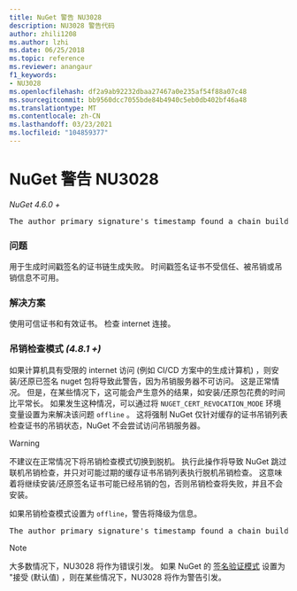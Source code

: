 ```yaml
---
title: NuGet 警告 NU3028
description: NU3028 警告代码
author: zhili1208
ms.author: lzhi
ms.date: 06/25/2018
ms.topic: reference
ms.reviewer: anangaur
f1_keywords:
- NU3028
ms.openlocfilehash: df2a9ab92232dbaa27467a0e235af54f88a07c48
ms.sourcegitcommit: bb9560dcc7055bde84b4940c5eb0db402bf46a48
ms.translationtype: MT
ms.contentlocale: zh-CN
ms.lasthandoff: 03/23/2021
ms.locfileid: "104859377"
---
```

# <a name="nuget-warning-nu3028"></a>NuGet 警告 NU3028

*NuGet 4.6.0 +*

<pre>The author primary signature's timestamp found a chain building issue: The revocation function was unable to check revocation because the revocation server could not be reached. For more information, visit https://aka.ms/certificateRevocationMode</pre>

### <a name="issue"></a>问题
用于生成时间戳签名的证书链生成失败。 时间戳签名证书不受信任、被吊销或吊销信息不可用。

### <a name="solution"></a>解决方案
使用可信证书和有效证书。 检查 internet 连接。

### <a name="revocation-check-mode-481"></a>吊销检查模式 *(4.8.1 +)*
如果计算机具有受限的 internet 访问 (例如 CI/CD 方案中的生成计算机) ，则安装/还原已签名 nuget 包将导致此警告，因为吊销服务器不可访问。 这是正常情况。
但是，在某些情况下，这可能会产生意外的结果，如安装/还原包花费的时间比平常长。 如果发生这种情况，可以通过将 `NUGET_CERT_REVOCATION_MODE` 环境变量设置为来解决该问题 `offline` 。 这将强制 NuGet 仅针对缓存的证书吊销列表检查证书的吊销状态，NuGet 不会尝试访问吊销服务器。

> [!Warning]
> 不建议在正常情况下将吊销检查模式切换到脱机。 执行此操作将导致 NuGet 跳过联机吊销检查，并只对可能过期的缓存证书吊销列表执行脱机吊销检查。 这意味着将继续安装/还原签名证书可能已经吊销的包，否则吊销检查将失败，并且不会安装。

如果吊销检查模式设置为 `offline`，警告将降级为信息。

<pre>The author primary signature's timestamp found a chain building issue: The revocation function was unable to check revocation because the certificate is not available in the cached certificate revocation list and NUGET_CERT_REVOCATION_MODE environment variable has been set to offline. For more information, visit https://aka.ms/certificateRevocationMode.</pre>

> [!Note]
> 大多数情况下，NU3028 将作为错误引发。 如果 NuGet 的 [签名验证模式](../../consume-packages/installing-signed-packages.md#configure-package-signature-requirements) 设置为 "接受 (默认值) ，则在某些情况下，NU3028 将作为警告引发。

